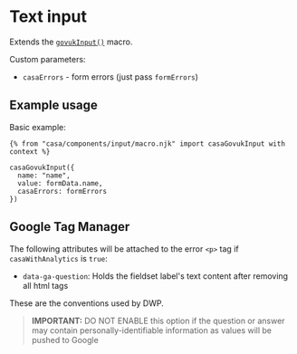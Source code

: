 # Text input

Extends the [`govukInput()`](https://design-system.service.gov.uk/components/text-input/) macro.

Custom parameters:

- `casaErrors` - form errors (just pass `formErrors`)

## Example usage

Basic example:

```nunjucks
{% from "casa/components/input/macro.njk" import casaGovukInput with context %}

casaGovukInput({
  name: "name",
  value: formData.name,
  casaErrors: formErrors
})
```

## Google Tag Manager

The following attributes will be attached to the error `<p>` tag if `casaWithAnalytics` is `true`:

- `data-ga-question`: Holds the fieldset label's text content after removing all html tags

These are the conventions used by DWP.

> **IMPORTANT:** DO NOT ENABLE this option if the question or answer may contain personally-identifiable information as values will be pushed to Google
